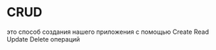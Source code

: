 # CRUD
это способ создания нашего приложения с помощью Create Read Update Delete операций                                                                         